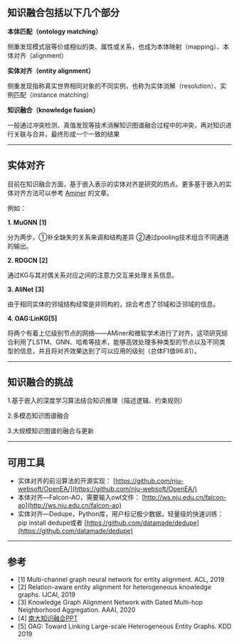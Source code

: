 ## **知识融合包括以下几个部分**

**本体匹配（ontology matching）**

侧重发现模式层等价或相似的类、属性或关系，也成为本体映射（mapping）、本体对齐（alignment）

**实体对齐（entity alignment）**

侧重发现指称真实世界相同对象的不同实例，也称为实体消解（resolution）、实例匹配（instance matching）

**知识融合（knowledge fusion）**

一般通过冲突检测、真值发现等技术消解知识图谱融合过程中的冲突，再对知识进行关联与合并，最终形成一个一致的结果

* * *

## **实体对齐**

目前在知识融合方面，基于嵌入表示的实体对齐是研究的热点。更多基于嵌入的实体对齐方法可以参考 [Aminer](https://www.aminer.cn/research_report/5cecc3f41976c5c87c8bee63) 的文章。

例如：

**1\. MuGNN** **\[1\]**

分为两步，①补全缺失的关系来调和结构差异 ②通过pooling技术组合不同通道的输出。

**2\. RDGCN** **\[2\]**

通过KG与其对偶关系对应之间的注意力交互来处理关系信息。

**3\. AliNet** **\[3\]**

由于相同实体的邻域结构经常是非同构的，综合考虑了邻域和泛邻域的信息。

**4\. OAG:LinKG\[5\]**

将两个有着上亿级别节点的网络——AMiner和微软学术进行了对齐，这项研究综合利用了LSTM、GNN、哈希等技术，能够高效处理多种类型的节点以及不同类型的信息，并且将对齐效果达到了可以应用的级别（总体F1值96.81）。

* * *

## **知识融合的挑战**

1.基于嵌入的深度学习算法结合知识推理（描述逻辑、约束规则）

2.多模态知识图谱融合

3.大规模知识图谱的融合与更新

* * *

## **可用工具**

- 实体对齐的前沿算法的开源实现： [https://github.com/nju-websoft/OpenEA/](https://github.com/nju-websoft/OpenEA/)
- 本体对齐—Falcon-AO，需要输入owl文件： [http://ws.nju.edu.cn/falcon-ao](http://ws.nju.edu.cn/falcon-ao)
- 实体对齐—Dedupe，Python库，用户标记极少数据，轻量级的快速训练：pip install dedupe或者 [https://github.com/datamade/dedupe](https://github.com/datamade/dedupe)

* * *

## **参考**

- \[1\] Multi-channel graph neural network for entity alignment. ACL, 2019
- \[2\] Relation-aware entity alignment for heterogeneous knowledge graphs. IJCAI, 2019
- \[3\] Knowledge Graph Alignment Network with Gated Multi-hop Neighborhood Aggregation. AAAI, 2020
- \[4\] [南大知识融合PPT](https://github.com/nju-websoft/KnowledgeGraphFusion)
- \[5\] OAG: Toward Linking Large-scale Heterogeneous Entity Graphs. KDD 2019